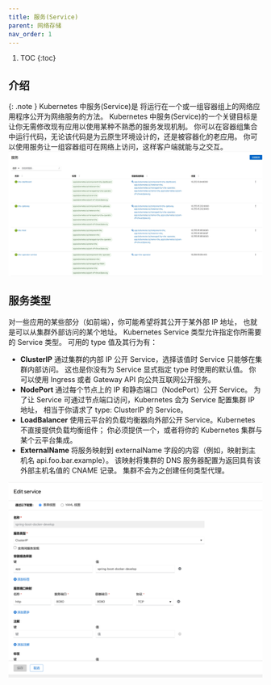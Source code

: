 ```yaml
---
title: 服务(Service)
parent: 网络存储
nav_order: 1
---
```


1. TOC
{:toc}

## 介绍

{: .note }
Kubernetes 中服务(Service)是 将运行在一个或一组容器组上的网络应用程序公开为网络服务的方法。
Kubernetes 中服务(Service)的一个关键目标是让你无需修改现有应用以使用某种不熟悉的服务发现机制。 你可以在容器组集合中运行代码，无论该代码是为云原生环境设计的，还是被容器化的老应用。 你可以使用服务让一组容器组可在网络上访问，这样客户端就能与之交互。
![](imgs/services.jpg)

## 服务类型
对一些应用的某些部分（如前端），你可能希望将其公开于某外部 IP 地址， 也就是可以从集群外部访问的某个地址。
Kubernetes Service 类型允许指定你所需要的 Service 类型。
可用的 type 值及其行为有：
- **ClusterIP** 通过集群的内部 IP 公开 Service，选择该值时 Service 只能够在集群内部访问。 这也是你没有为 Service 显式指定 type 时使用的默认值。 你可以使用 Ingress 或者 Gateway API 向公共互联网公开服务。
- **NodePort** 通过每个节点上的 IP 和静态端口（NodePort）公开 Service。 为了让 Service 可通过节点端口访问，Kubernetes 会为 Service 配置集群 IP 地址， 相当于你请求了 type: ClusterIP 的 Service。
- **LoadBalancer** 使用云平台的负载均衡器向外部公开 Service。Kubernetes 不直接提供负载均衡组件； 你必须提供一个，或者将你的 Kubernetes 集群与某个云平台集成。
- **ExternalName**  将服务映射到 externalName 字段的内容（例如，映射到主机名 api.foo.bar.example）。 该映射将集群的 DNS 服务器配置为返回具有该外部主机名值的 CNAME 记录。 集群不会为之创建任何类型代理。

![](imgs/editService.png)